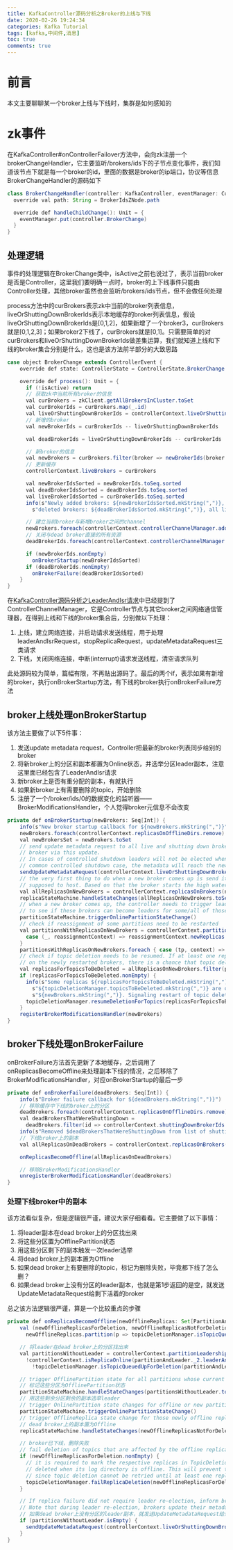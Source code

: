 ```yaml
---
title: KafkaController源码分析之Broker的上线与下线
date: 2020-02-26 19:24:34
categories: Kafka Tutorial
tags: [kafka,中间件,消息]
toc: true
comments: true
---
```


# 前言

本文主要聊聊某一个broker上线与下线时，集群是如何感知的

# zk事件

在KafkaController#onControllerFailover方法中，会向zk注册一个brokerChangeHandler，它主要监听/brokers/ids下的子节点变化事件，我们知道该节点下就是每一个broker的id，里面的数据是broker的ip端口，协议等信息
BrokerChangeHandler的源码如下

```java
class BrokerChangeHandler(controller: KafkaController, eventManager: ControllerEventManager) extends ZNodeChildChangeHandler {
  override val path: String = BrokerIdsZNode.path

  override def handleChildChange(): Unit = {
    eventManager.put(controller.BrokerChange)
  }
}
```

## 处理逻辑

事件的处理逻辑在BrokerChange类中，isActive之前也说过了，表示当前broker是否是Controller，这里我们要明确一点时，broker的上下线事件只能由Controller处理，其他broker虽然也会监听/brokers/ids节点，但不会做任何处理

process方法中的curBrokers表示zk中当前的broker列表信息，liveOrShuttingDownBrokerIds表示本地缓存的broker列表信息，假设liveOrShuttingDownBrokerIds是[0,1,2]，如果新增了一个broker3，curBrokers就是[0,1,2,3]；如果broker2下线了，curBrokers就是[0,1]。只需要简单的对curBrokers和liveOrShuttingDownBrokerIds做差集运算，我们就知道上线和下线的broker集合分别是什么，这也是该方法前半部分的大致思路

```java
case object BrokerChange extends ControllerEvent {
    override def state: ControllerState = ControllerState.BrokerChange

    override def process(): Unit = {
      if (!isActive) return
      // 获取zk中当前所有broker的信息
      val curBrokers = zkClient.getAllBrokersInCluster.toSet
      val curBrokerIds = curBrokers.map(_.id)
      val liveOrShuttingDownBrokerIds = controllerContext.liveOrShuttingDownBrokerIds
      // 新增的broker
      val newBrokerIds = curBrokerIds -- liveOrShuttingDownBrokerIds

      val deadBrokerIds = liveOrShuttingDownBrokerIds -- curBrokerIds

      // 新broker的信息
      val newBrokers = curBrokers.filter(broker => newBrokerIds(broker.id))
      // 更新缓存
      controllerContext.liveBrokers = curBrokers

      val newBrokerIdsSorted = newBrokerIds.toSeq.sorted
      val deadBrokerIdsSorted = deadBrokerIds.toSeq.sorted
      val liveBrokerIdsSorted = curBrokerIds.toSeq.sorted
      info(s"Newly added brokers: ${newBrokerIdsSorted.mkString(",")}, " +
        s"deleted brokers: ${deadBrokerIdsSorted.mkString(",")}, all live brokers: ${liveBrokerIdsSorted.mkString(",")}")

      // 建立当前broker与新增broker之间的channel
      newBrokers.foreach(controllerContext.controllerChannelManager.addBroker)
      // 关闭与dead broker直接的所有资源
      deadBrokerIds.foreach(controllerContext.controllerChannelManager.removeBroker)

      if (newBrokerIds.nonEmpty)
        onBrokerStartup(newBrokerIdsSorted)
      if (deadBrokerIds.nonEmpty)
        onBrokerFailure(deadBrokerIdsSorted)
    }
}
```

在[KafkaController源码分析之LeaderAndIsr请求]()中已经提到了ControllerChannelManager，它是Controller节点与其它broker之间网络通信管理器，在得到上线和下线的broker集合后，分别做以下处理：
1. 上线，建立网络连接，并启动请求发送线程，用于处理leaderAndIsrRequest，stopReplicaRequest，updateMetadataRequest三类请求
2. 下线，关闭网络连接，中断(interrupt)请求发送线程，清空请求队列

此处源码较为简单，篇幅有限，不再贴出源码了。最后的两个if，表示如果有新增的broker，执行onBrokerStartup方法，有下线的broker执行onBrokerFailure方法

## broker上线处理onBrokerStartup

该方法主要做了以下5件事：

1. 发送update metadata request，Controller把最新的broker列表同步给别的broker
2. 将新broker上的分区和副本都置为Online状态，并选举分区leader副本，注意这里面已经包含了LeaderAndIsr请求
3. 新broker上是否有重分配的副本，有就执行
4. 如果新broker上有需要删除的topic，开始删除
5. 注册了一个/broker/ids/0的数据变化的监听器——BrokerModificationsHandler，个人觉得broker元信息不会改变

```java
private def onBrokerStartup(newBrokers: Seq[Int]) {
    info(s"New broker startup callback for ${newBrokers.mkString(",")}")
    newBrokers.foreach(controllerContext.replicasOnOfflineDirs.remove)
    val newBrokersSet = newBrokers.toSet
    // send update metadata request to all live and shutting down brokers. Old brokers will get to know of the new
    // broker via this update.
    // In cases of controlled shutdown leaders will not be elected when a new broker comes up. So at least in the
    // common controlled shutdown case, the metadata will reach the new brokers faster
    sendUpdateMetadataRequest(controllerContext.liveOrShuttingDownBrokerIds.toSeq)
    // the very first thing to do when a new broker comes up is send it the entire list of partitions that it is
    // supposed to host. Based on that the broker starts the high watermark threads for the input list of partitions
    val allReplicasOnNewBrokers = controllerContext.replicasOnBrokers(newBrokersSet)
    replicaStateMachine.handleStateChanges(allReplicasOnNewBrokers.toSeq, OnlineReplica)
    // when a new broker comes up, the controller needs to trigger leader election for all new and offline partitions
    // to see if these brokers can become leaders for some/all of those
    partitionStateMachine.triggerOnlinePartitionStateChange()
    // check if reassignment of some partitions need to be restarted
    val partitionsWithReplicasOnNewBrokers = controllerContext.partitionsBeingReassigned.filter {
      case (_, reassignmentContext) => reassignmentContext.newReplicas.exists(newBrokersSet.contains)
    }
    partitionsWithReplicasOnNewBrokers.foreach { case (tp, context) => onPartitionReassignment(tp, context) }
    // check if topic deletion needs to be resumed. If at least one replica that belongs to the topic being deleted exists
    // on the newly restarted brokers, there is a chance that topic deletion can resume
    val replicasForTopicsToBeDeleted = allReplicasOnNewBrokers.filter(p => topicDeletionManager.isTopicQueuedUpForDeletion(p.topic))
    if (replicasForTopicsToBeDeleted.nonEmpty) {
      info(s"Some replicas ${replicasForTopicsToBeDeleted.mkString(",")} for topics scheduled for deletion " +
        s"${topicDeletionManager.topicsToBeDeleted.mkString(",")} are on the newly restarted brokers " +
        s"${newBrokers.mkString(",")}. Signaling restart of topic deletion for these topics")
      topicDeletionManager.resumeDeletionForTopics(replicasForTopicsToBeDeleted.map(_.topic))
    }
    registerBrokerModificationsHandler(newBrokers)
}
```

## broker下线处理onBrokerFailure

onBrokerFailure方法首先更新了本地缓存，之后调用了onReplicasBecomeOffline来处理副本下线的情况，之后移除了BrokerModificationsHandler，对应onBrokerStartup的最后一步

```java
private def onBrokerFailure(deadBrokers: Seq[Int]) {
    info(s"Broker failure callback for ${deadBrokers.mkString(",")}")
    // 移除缓存中下线的broker上的分区
    deadBrokers.foreach(controllerContext.replicasOnOfflineDirs.remove)
    val deadBrokersThatWereShuttingDown =
      deadBrokers.filter(id => controllerContext.shuttingDownBrokerIds.remove(id))
    info(s"Removed $deadBrokersThatWereShuttingDown from list of shutting down brokers.")
    // 下线broker上的副本
    val allReplicasOnDeadBrokers = controllerContext.replicasOnBrokers(deadBrokers.toSet)

    onReplicasBecomeOffline(allReplicasOnDeadBrokers)

    // 移除BrokerModificationsHandler
    unregisterBrokerModificationsHandler(deadBrokers)
}
```

### 处理下线broker中的副本

该方法看似复杂，但是逻辑很严谨，建议大家仔细看看。它主要做了以下事情：
1. 将leader副本在dead broker上的分区找出来
2. 将这些分区置为OfflinePartition状态
3. 用这些分区剩下的副本触发一次leader选举
4. 将dead broker上的副本置为Offline
5. 如果dead broker上有要删除的topic，标记为删除失败，毕竟都下线了怎么删？
6. 如果dead broker上没有分区的leader副本，也就是第1步返回的是空，就发送UpdateMetadataRequest给剩下活着的broker

总之该方法逻辑很严谨，算是一个比较重点的步骤

```java
private def onReplicasBecomeOffline(newOfflineReplicas: Set[PartitionAndReplica]): Unit = {
    val (newOfflineReplicasForDeletion, newOfflineReplicasNotForDeletion) =
      newOfflineReplicas.partition(p => topicDeletionManager.isTopicQueuedUpForDeletion(p.topic))

    // 将leader在dead broker上的分区找出来
    val partitionsWithoutLeader = controllerContext.partitionLeadershipInfo.filter(partitionAndLeader =>
      !controllerContext.isReplicaOnline(partitionAndLeader._2.leaderAndIsr.leader, partitionAndLeader._1) &&
        !topicDeletionManager.isTopicQueuedUpForDeletion(partitionAndLeader._1.topic)).keySet

    // trigger OfflinePartition state for all partitions whose current leader is one amongst the newOfflineReplicas
    // 标记这些分区为OfflinePartition状态
    partitionStateMachine.handleStateChanges(partitionsWithoutLeader.toSeq, OfflinePartition)
    // 用这些剩余分区剩余的副本选举leader
    // trigger OnlinePartition state changes for offline or new partitions
    partitionStateMachine.triggerOnlinePartitionStateChange()
    // trigger OfflineReplica state change for those newly offline replicas
    // dead broker上的副本置为Offline
    replicaStateMachine.handleStateChanges(newOfflineReplicasNotForDeletion.toSeq, OfflineReplica)

    // broker已下线，删除失败
    // fail deletion of topics that are affected by the offline replicas
    if (newOfflineReplicasForDeletion.nonEmpty) {
      // it is required to mark the respective replicas in TopicDeletionFailed state since the replica cannot be
      // deleted when its log directory is offline. This will prevent the replica from being in TopicDeletionStarted state indefinitely
      // since topic deletion cannot be retried until at least one replica is in TopicDeletionStarted state
      topicDeletionManager.failReplicaDeletion(newOfflineReplicasForDeletion)
    }

    // If replica failure did not require leader re-election, inform brokers of the offline replica
    // Note that during leader re-election, brokers update their metadata
    // 如果dead broker上没有分区的leader副本，就发送UpdateMetadataRequest给活着的broker
    if (partitionsWithoutLeader.isEmpty) {
      sendUpdateMetadataRequest(controllerContext.liveOrShuttingDownBrokerIds.toSeq)
    }
}
```



